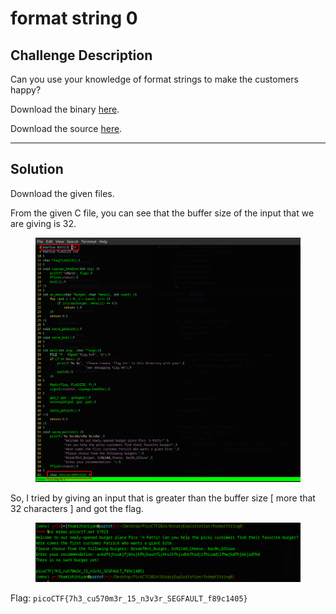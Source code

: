 # format string 0

## Challenge Description

Can you use your knowledge of format strings to make the customers happy?

Download the binary [here](https://artifacts.picoctf.net/c\_mimas/77/format-string-0).

Download the source [here](https://artifacts.picoctf.net/c\_mimas/77/format-string-0.c).

***

## Solution

Download the given files.

From the given C file, you can see that the buffer size of the input that we are giving is 32.

<figure><img src="../../../.gitbook/assets/image (86).png" alt=""><figcaption></figcaption></figure>

So, I tried by giving an input that is greater than the buffer size \[ more that 32 characters ] and got the flag.

<figure><img src="../../../.gitbook/assets/image (85).png" alt=""><figcaption></figcaption></figure>

Flag: `picoCTF{7h3_cu570m3r_15_n3v3r_SEGFAULT_f89c1405}`
